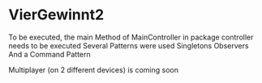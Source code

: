 # VierGewinnt2
To be executed, the main Method of MainController in package controller needs to be executed
Several Patterns were used
Singletons
Observers
And a Command Pattern

Multiplayer (on 2 different devices) is coming soon
